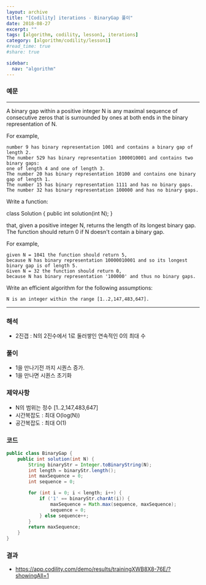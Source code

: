 ```yaml
---
layout: archive
title: "[Codility] iterations - BinaryGap 풀이"
date: 2018-08-27
excerpt: ""
tags: [algorithm, codility, lesson1, iterations]
category: [algorithm/codility/lesson1]
#read_time: true
#share: true

sidebar:
  nav: "algorithm"
---
```


### 예문 
* * *
A binary gap within a positive integer N is any maximal sequence of consecutive zeros that is surrounded by ones at both ends in the binary representation of N.

For example, 
```
number 9 has binary representation 1001 and contains a binary gap of length 2. 
The number 529 has binary representation 1000010001 and contains two binary gaps: 
one of length 4 and one of length 3. 
The number 20 has binary representation 10100 and contains one binary gap of length 1. 
The number 15 has binary representation 1111 and has no binary gaps. 
The number 32 has binary representation 100000 and has no binary gaps.
```
Write a function:

class Solution { public int solution(int N); }

that, given a positive integer N, returns the length of its longest binary gap. The function should return 0 if N doesn't contain a binary gap.

For example, 
```
given N = 1041 the function should return 5, 
because N has binary representation 10000010001 and so its longest binary gap is of length 5. 
Given N = 32 the function should return 0, 
because N has binary representation '100000' and thus no binary gaps.
```

Write an efficient algorithm for the following assumptions:
```
N is an integer within the range [1..2,147,483,647].
```
* * *

### 해석
* 2진갭 : N의 2진수에서 1로 둘러쌓인 연속적인 0의 최대 수

### 풀이
* 1을 만나기전 까지 시퀀스 증가.
* 1을 만나면 시퀀스 초기화

### 제약사항
* N의 범위는 정수 [1..2,147,483,647]
* 시간복잡도 : 최대 O(log(N))
* 공간복잡도 : 최대 O(1)

### 코드
``` java
public class BinaryGap {
    public int solution(int N) {
        String binaryStr = Integer.toBinaryString(N);
        int length = binaryStr.length();
        int maxSequence = 0;
        int sequence = 0;

        for (int i = 0; i < length; i++) {
            if ('1' == binaryStr.charAt(i)) {
                maxSequence = Math.max(sequence, maxSequence);
                sequence = 0;
            } else sequence++;
        }
        return maxSequence;
    }
}
```

### 결과
* https://app.codility.com/demo/results/trainingXWB8X8-76E/?showingAll=1